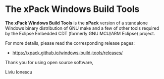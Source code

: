 # The xPack Windows Build Tools

**The xPack Windows Build Tools** is the **xPack** version of
a standalone Windows binary distribution of
GNU make and a few of other tools required by the Eclipse Embedded CDT
(formerly GNU MCU/ARM Eclipse) project.

For more details, please read the corresponding release pages:

- <https://xpack.github.io/windows-build-tools/releases/>

Thank you for using open source software,

Liviu Ionescu
